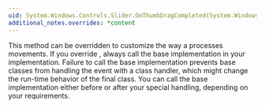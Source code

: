 ```yaml
---
uid: System.Windows.Controls.Slider.OnThumbDragCompleted(System.Windows.Controls.Primitives.DragCompletedEventArgs)
additional_notes.overrides: *content
---
```


<p>This method can be overridden to customize the way a <xref href="System.Windows.Controls.Slider"></xref> processes <xref href="System.Windows.Controls.Primitives.Thumb"></xref> movements. If you override <xref href="System.Windows.Controls.Slider.OnThumbDragCompleted(System.Windows.Controls.Primitives.DragCompletedEventArgs)"></xref>, always call the base implementation in your <xref href="System.Windows.Controls.Slider.OnThumbDragCompleted(System.Windows.Controls.Primitives.DragCompletedEventArgs)"></xref> implementation. Failure to call the base implementation prevents base classes from handling the event with a class handler, which might change the run-time behavior of the final class. You can call the base implementation either before or after your special handling, depending on your requirements.</p>


